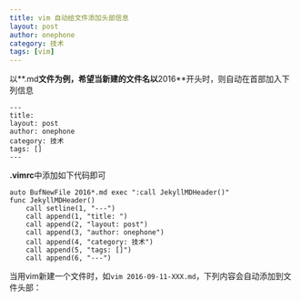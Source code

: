 ```yaml
---
title: vim 自动给文件添加头部信息
layout: post
author: onephone
category: 技术
tags: [vim]
---
```


以**.md**文件为例，希望当新建的文件名以**2016**开头时，则自动在首部加入下列信息

```
---
title: 
layout: post
author: onephone
category: 技术
tags: []
---
```


**.vimrc**中添加如下代码即可

```vim
auto BufNewFile 2016*.md exec ":call JekyllMDHeader()"
func JekyllMDHeader()
    call setline(1, "---")
    call append(1, "title: ")
    call append(2, "layout: post")
    call append(3, "author: onephone")
    call append(4, "category: 技术")
    call append(5, "tags: []")
    call append(6, "---")
```

当用vim新建一个文件时，如`vim 2016-09-11-XXX.md`，下列内容会自动添加到文件头部：



